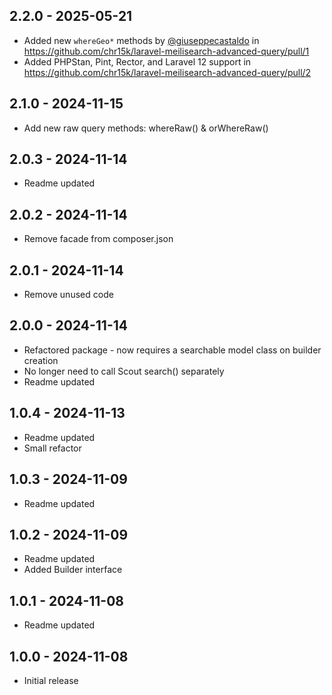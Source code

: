 ## 2.2.0 - 2025-05-21

- Added new `whereGeo*` methods by [@giuseppecastaldo](https://github.com/giuseppecastaldo) in https://github.com/chr15k/laravel-meilisearch-advanced-query/pull/1
- Added PHPStan, Pint, Rector, and Laravel 12 support in https://github.com/chr15k/laravel-meilisearch-advanced-query/pull/2


## 2.1.0 - 2024-11-15

-   Add new raw query methods: whereRaw() & orWhereRaw()

## 2.0.3 - 2024-11-14

-   Readme updated

## 2.0.2 - 2024-11-14

-   Remove facade from composer.json

## 2.0.1 - 2024-11-14

-   Remove unused code

## 2.0.0 - 2024-11-14

-   Refactored package - now requires a searchable model class on builder creation
-   No longer need to call Scout search() separately
-   Readme updated

## 1.0.4 - 2024-11-13

-   Readme updated
-   Small refactor

## 1.0.3 - 2024-11-09

-   Readme updated

## 1.0.2 - 2024-11-09

-   Readme updated
-   Added Builder interface

## 1.0.1 - 2024-11-08

-   Readme updated

## 1.0.0 - 2024-11-08

-   Initial release
